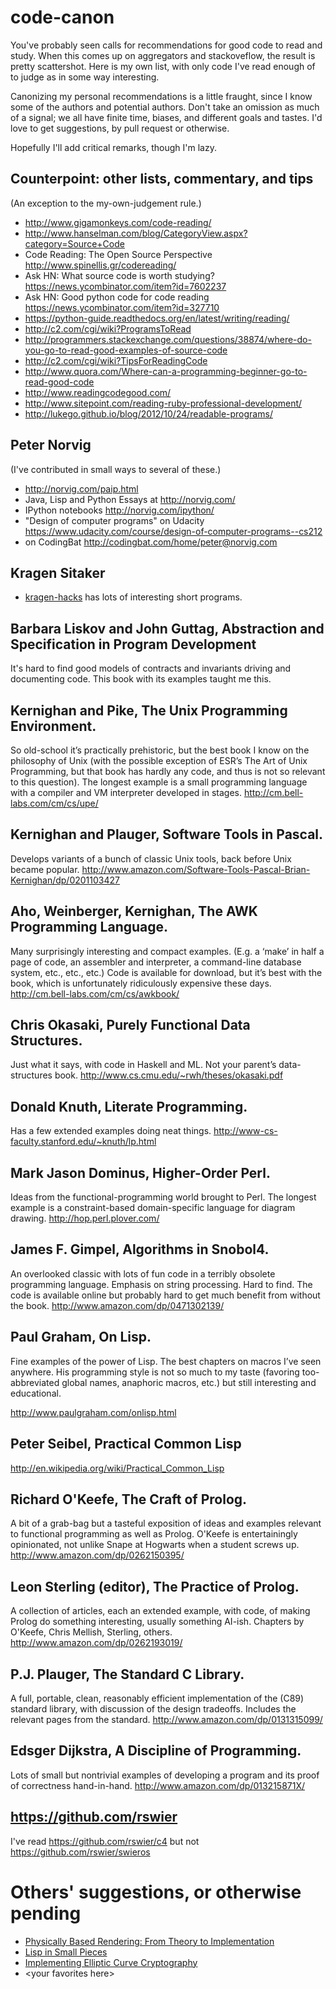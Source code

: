 # code-canon

You've probably seen calls for recommendations for good code to read
and study. When this comes up on aggregators and stackoveflow, the
result is pretty scattershot. Here is my own list, with only code I've
read enough of to judge as in some way interesting.

Canonizing my personal recommendations is a little fraught, since I
know some of the authors and potential authors. Don't take an omission
as much of a signal; we all have finite time, biases, and different
goals and tastes. I'd love to get suggestions, by pull request or
otherwise.

Hopefully I'll add critical remarks, though I'm lazy.

## Counterpoint: other lists, commentary, and tips

(An exception to the my-own-judgement rule.)

* http://www.gigamonkeys.com/code-reading/
* http://www.hanselman.com/blog/CategoryView.aspx?category=Source+Code
* Code Reading: The Open Source Perspective http://www.spinellis.gr/codereading/
* Ask HN: What source code is worth studying? https://news.ycombinator.com/item?id=7602237
* Ask HN: Good python code for code reading https://news.ycombinator.com/item?id=327710
* https://python-guide.readthedocs.org/en/latest/writing/reading/
* http://c2.com/cgi/wiki?ProgramsToRead
* http://programmers.stackexchange.com/questions/38874/where-do-you-go-to-read-good-examples-of-source-code
* http://c2.com/cgi/wiki?TipsForReadingCode
* http://www.quora.com/Where-can-a-programming-beginner-go-to-read-good-code
* http://www.readingcodegood.com/
* http://www.sitepoint.com/reading-ruby-professional-development/
* http://lukego.github.io/blog/2012/10/24/readable-programs/

## Peter Norvig

(I've contributed in small ways to several of these.)

* http://norvig.com/paip.html
* Java, Lisp and Python Essays at http://norvig.com/
* IPython notebooks http://norvig.com/ipython/
* "Design of computer programs" on Udacity https://www.udacity.com/course/design-of-computer-programs--cs212
* on CodingBat http://codingbat.com/home/peter@norvig.com

## Kragen Sitaker

* [kragen-hacks](https://www.mail-archive.com/kragen-hacks@canonical.org/index.html) has lots of interesting short programs.

## Barbara Liskov and John Guttag, Abstraction and Specification in Program Development

It's hard to find good models of contracts and invariants driving and
documenting code. This book with its examples taught me this.

## Kernighan and Pike, The Unix Programming Environment.

So old-school it’s practically prehistoric, but the best book I know
on the philosophy of Unix (with the possible exception of ESR’s The
Art of Unix Programming, but that book has hardly any code, and thus
is not so relevant to this question). The longest example is a small
programming language with a compiler and VM interpreter developed in
stages. http://cm.bell-labs.com/cm/cs/upe/

## Kernighan and Plauger, Software Tools in Pascal.

Develops variants of a bunch of classic Unix tools, back before Unix
became
popular. http://www.amazon.com/Software-Tools-Pascal-Brian-Kernighan/dp/0201103427

## Aho, Weinberger, Kernighan, The AWK Programming Language.

Many surprisingly interesting and compact examples. (E.g. a ‘make’ in
half a page of code, an assembler and interpreter, a command-line
database system, etc., etc., etc.) Code is available for download, but
it’s best with the book, which is unfortunately ridiculously expensive
these days. http://cm.bell-labs.com/cm/cs/awkbook/

## Chris Okasaki, Purely Functional Data Structures.

Just what it says, with code in Haskell and ML. Not your parent’s
data-structures book. http://www.cs.cmu.edu/~rwh/theses/okasaki.pdf

## Donald Knuth, Literate Programming.

Has a few extended examples doing neat
things. http://www-cs-faculty.stanford.edu/~knuth/lp.html

## Mark Jason Dominus, Higher-Order Perl.

Ideas from the functional-programming world brought to Perl. The
longest example is a constraint-based domain-specific language for
diagram drawing. http://hop.perl.plover.com/

## James F. Gimpel, Algorithms in Snobol4.

An overlooked classic with lots of fun code in a terribly obsolete
programming language. Emphasis on string processing. Hard to find. The
code is available online but probably hard to get much benefit from
without the book. http://www.amazon.com/dp/0471302139/

## Paul Graham, On Lisp.

Fine examples of the power of Lisp. The best chapters on macros I’ve
seen anywhere. His programming style is not so much to my taste
(favoring too-abbreviated global names, anaphoric macros, etc.) but
still interesting and educational.

http://www.paulgraham.com/onlisp.html

## Peter Seibel, Practical Common Lisp

http://en.wikipedia.org/wiki/Practical_Common_Lisp

## Richard O'Keefe, The Craft of Prolog.

A bit of a grab-bag but a tasteful exposition of ideas and examples
relevant to functional programming as well as Prolog. O'Keefe is
entertainingly opinionated, not unlike Snape at Hogwarts when a
student screws up. http://www.amazon.com/dp/0262150395/

## Leon Sterling (editor), The Practice of Prolog.

A collection of articles, each an extended example, with code, of
making Prolog do something interesting, usually something
AI-ish. Chapters by O'Keefe, Chris Mellish, Sterling,
others. http://www.amazon.com/dp/0262193019/

## P.J. Plauger, The Standard C Library.

A full, portable, clean, reasonably efficient implementation of the
(C89) standard library, with discussion of the design tradeoffs. Includes
the relevant pages from the standard.
http://www.amazon.com/dp/0131315099/

## Edsger Dijkstra, A Discipline of Programming.

Lots of small but nontrivial examples of developing a program and its
proof of correctness
hand-in-hand. http://www.amazon.com/dp/013215871X/

## https://github.com/rswier

I've read https://github.com/rswier/c4 but not
https://github.com/rswier/swieros

# Others' suggestions, or otherwise pending

* [Physically Based Rendering: From Theory to Implementation](http://www.pbrt.org/)
* [Lisp in Small Pieces](http://pagesperso-systeme.lip6.fr/Christian.Queinnec/WWW/LiSP.html)
* [Implementing Elliptic Curve Cryptography](http://www.manning.com/rosing/)
* &lt;your favorites here&gt;
